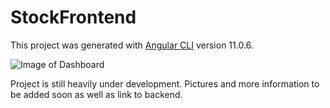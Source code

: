 # StockFrontend

This project was generated with [Angular CLI](https://github.com/angular/angular-cli) version 11.0.6.


![Image of Dashboard](https://github.com/AlecWilliams/robinhood-dashboard-frontend/src/assets/images/dashboard.PNG)

Project is still heavily under development. Pictures and more information to be added soon as well as link to backend.
